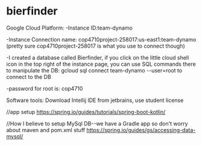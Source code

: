 # bierfinder

Google Cloud Platform:
-Instance ID:team-dynamo

-Instance Connection name: cop4710project-258017:us-east1:team-dynamo
(pretty sure cop4710project-258017 is what you use to connect though)

-I created a database called Bierfinder, if you click on the little cloud shell icon in the top right of the instance page, you can use SQL commands there to manipulate the DB: gcloud sql connect team-dynamo --user=root to connect to the DB

-password for root is: cop4710

Software tools: Download Intellij IDE from jetbrains, use student license 

//app setup
https://spring.io/guides/tutorials/spring-boot-kotlin/


//How I believe to setup MySql DB--we have a Gradle app so don't worry about maven and pom.xml stuff
https://spring.io/guides/gs/accessing-data-mysql/
